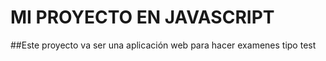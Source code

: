 # MI PROYECTO EN JAVASCRIPT
##Este proyecto va ser una aplicación web para hacer examenes tipo test

